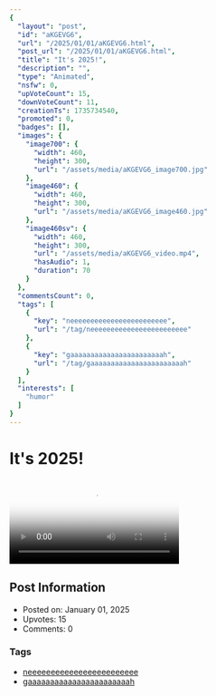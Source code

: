 ```yaml
---
{
  "layout": "post",
  "id": "aKGEVG6",
  "url": "/2025/01/01/aKGEVG6.html",
  "post_url": "/2025/01/01/aKGEVG6.html",
  "title": "It's 2025!",
  "description": "",
  "type": "Animated",
  "nsfw": 0,
  "upVoteCount": 15,
  "downVoteCount": 11,
  "creationTs": 1735734540,
  "promoted": 0,
  "badges": [],
  "images": {
    "image700": {
      "width": 460,
      "height": 300,
      "url": "/assets/media/aKGEVG6_image700.jpg"
    },
    "image460": {
      "width": 460,
      "height": 300,
      "url": "/assets/media/aKGEVG6_image460.jpg"
    },
    "image460sv": {
      "width": 460,
      "height": 300,
      "url": "/assets/media/aKGEVG6_video.mp4",
      "hasAudio": 1,
      "duration": 70
    }
  },
  "commentsCount": 0,
  "tags": [
    {
      "key": "neeeeeeeeeeeeeeeeeeeeeeee",
      "url": "/tag/neeeeeeeeeeeeeeeeeeeeeeee"
    },
    {
      "key": "gaaaaaaaaaaaaaaaaaaaaaaah",
      "url": "/tag/gaaaaaaaaaaaaaaaaaaaaaaah"
    }
  ],
  "interests": [
    "humor"
  ]
}
---
```


# It's 2025!

<video controls playsinline loop poster="/assets/media/aKGEVG6_image460.jpg">
  <source src="/assets/media/aKGEVG6_video.mp4" type="video/mp4">
  Your browser does not support the video tag.
</video>

## Post Information

- Posted on: January 01, 2025
- Upvotes: 15
- Comments: 0

### Tags

- [neeeeeeeeeeeeeeeeeeeeeeee](/tag/neeeeeeeeeeeeeeeeeeeeeeee)
- [gaaaaaaaaaaaaaaaaaaaaaaah](/tag/gaaaaaaaaaaaaaaaaaaaaaaah)
